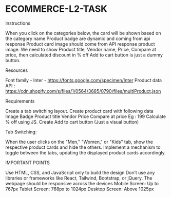 # ECOMMERCE-L2-TASK

Instructions

When you click on the categories below, the card will  be shown based on the category name
Product badge are dynamic and coming from api response
Product card image should come from API response product image. 
We need to show Product title, Vendor name, Price, Compare at price, then calculated discount in % off
Add to cart button is just a dummy button.

Resources

Font family - Inter - https://fonts.google.com/specimen/Inter
Product data API :  https://cdn.shopify.com/s/files/1/0564/3685/0790/files/multiProduct.json


Requirements

Create a  tab switching layout.
Create product card with following data
Image 
Badge
Product title
Vendor
Price
Compare at price Eg : 199
Calculate % off using JS. 
Create Add to cart button (Just a visual button)

Tab Switching:

When the user clicks on the "Men," "Women," or "Kids" tab, show the respective product cards and hide the others.
Implement a mechanism to toggle between the tabs, updating the displayed product cards accordingly.


IMPORTANT POINTS

Use HTML, CSS, and JavaScript only to build the design
Don’t use any libraries or frameworks like React, Tailwind, Bootstrap, or jQuery.
The webpage should be responsive across the devices Mobile Screen: Up to 767px Tablet Screen: 768px to 1024px Desktop Screen: Above 1025px
